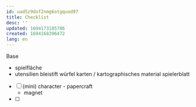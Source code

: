 ```yaml
---
id: uad5z9dof2nmg6otgquod97
title: Checklist
desc: ''
updated: 1694173185786
created: 1694168396472
lang: en
---
```


Base
- spielfläche
- utensilien
  bleistift
  würfel
  karten / kartographisches material
  spielerblatt
- [ ] (mini) character - papercraft
  + magnet
- [ ]